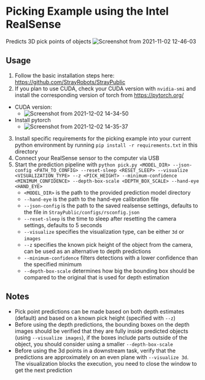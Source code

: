 # Picking Example using the Intel RealSense
Predicts 3D pick points of objects
![Screenshot from 2021-11-02 12-46-03](https://user-images.githubusercontent.com/4254623/139871411-22094581-5f67-4417-81dd-c9d3a2ad4477.png)



## Usage

1. Follow the basic installation steps here: https://github.com/StrayRobots/StrayPublic
2. If you plan to use CUDA, check your CUDA version with `nvidia-smi` and install the corresponding version of torch from https://pytorch.org/

- CUDA version:
    - ![Screenshot from 2021-12-02 14-34-50](https://user-images.githubusercontent.com/4254623/144422990-cb72285f-ecf4-48d7-99b3-c28240f5216e.png)
- Install pytorch
    - ![Screenshot from 2021-12-02 14-35-37](https://user-images.githubusercontent.com/4254623/144423088-6255ceea-b3aa-4125-9154-d21ef04c5675.png)

3. Install specific requirements for the picking example into your current python environment by running `pip install -r requirements.txt` in this directory
4. Connect your RealSense sensor to the computer via USB
5. Start the prediction pipeline with `python pick.py <MODEL_DIR> --json-config <PATH_TO_CONFIG> --reset-sleep <RESET_SLEEP> --visualize <VISUALIZATION_TYPE> --z <PICK_HEIGHT> --minimum-confidence <MINIMUM_CONFIDENCE> --depth-box-scale <DEPTH_BOX_SCALE> --hand-eye <HAND_EYE>`
    - `<MODEL_DIR>` is the path to the provided prediction model directory
    - `--hand-eye` is the path to the hand-eye calibration file
    - `--json-config` is the path to the saved realsense settings, defaults to the file in `StrayPublic/configs/rsconfig.json`
    - `--reset-sleep` is the time to sleep after resetting the camera settings, defaults to 5 seconds
    - `--visualize` specifies the visualization type, can be either `3d` or `images`
    - `--z` specifies the known pick height of the object from the camera, can be used as an alternative to depth predictions
    - `--minimum-confidence` filters detections with a lower confidence than the specified minimum
    - `--depth-box-scale` determines how big the bounding box should be compared to the original that is used for depth estimation


## Notes
* Pick point predictions can be made based on both depth estimates (default) and based on a known pick height (specified with `--z`)
* Before using the depth predictions, the bounding boxes on the depth images should be verified that they are fully inside predicted objects (using `--visualize images`), if the boxes include parts outside of the object, you should consider using a smaller `--depth-box-scale`
* Before using the 3d points in a downstream task, verify that the predictions are approximately on an even plane with `--visualize 3d`. The visualization blocks the execution, you need to close the window to get the next prediction

